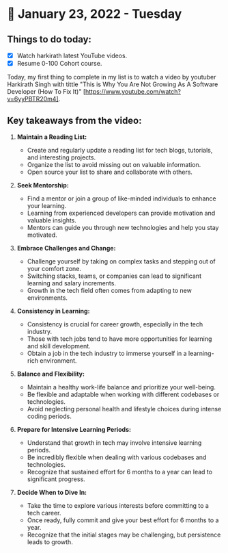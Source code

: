 # 📅 January 23, 2022 - Tuesday
## **Things to do today:**
- [x] Watch harkirath latest YouTube videos.
- [x] Resume 0-100 Cohort course.

Today, my first thing to complete in my list is to watch a video by youtuber Harkirath Singh with tittle "This is Why You Are Not Growing As A Software Developer (How To Fix It)" [https://www.youtube.com/watch?v=6yyPBTR20m4].

## Key takeaways from the video:
1. **Maintain a Reading List:**
   - Create and regularly update a reading list for tech blogs, tutorials, and interesting projects.
   - Organize the list to avoid missing out on valuable information.
   - Open source your list to share and collaborate with others.

2. **Seek Mentorship:**
   - Find a mentor or join a group of like-minded individuals to enhance your learning.
   - Learning from experienced developers can provide motivation and valuable insights.
   - Mentors can guide you through new technologies and help you stay motivated.

3. **Embrace Challenges and Change:**
   - Challenge yourself by taking on complex tasks and stepping out of your comfort zone.
   - Switching stacks, teams, or companies can lead to significant learning and salary increments.
   - Growth in the tech field often comes from adapting to new environments.

4. **Consistency in Learning:**
   - Consistency is crucial for career growth, especially in the tech industry.
   - Those with tech jobs tend to have more opportunities for learning and skill development.
   - Obtain a job in the tech industry to immerse yourself in a learning-rich environment.

5. **Balance and Flexibility:**
   - Maintain a healthy work-life balance and prioritize your well-being.
   - Be flexible and adaptable when working with different codebases or technologies.
   - Avoid neglecting personal health and lifestyle choices during intense coding periods.

6. **Prepare for Intensive Learning Periods:**
   - Understand that growth in tech may involve intensive learning periods.
   - Be incredibly flexible when dealing with various codebases and technologies.
   - Recognize that sustained effort for 6 months to a year can lead to significant progress.

7. **Decide When to Dive In:**
   - Take the time to explore various interests before committing to a tech career.
   - Once ready, fully commit and give your best effort for 6 months to a year.
   - Recognize that the initial stages may be challenging, but persistence leads to growth. 